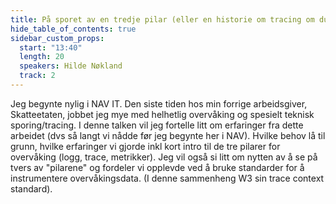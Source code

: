 ```yaml
---
title: På sporet av en tredje pilar (eller en historie om tracing om du vil)
hide_table_of_contents: true
sidebar_custom_props:
  start: "13:40"
  length: 20
  speakers: Hilde Nøkland
  track: 2
---
```



Jeg begynte nylig i NAV IT. Den siste tiden hos min forrige arbeidsgiver, Skatteetaten, jobbet jeg mye med helhetlig overvåking og spesielt teknisk sporing/tracing. I denne talken vil jeg fortelle litt om erfaringer fra dette arbeidet (dvs så langt vi nådde før jeg begynte her i NAV). Hvilke behov lå til grunn, hvilke erfaringer vi gjorde inkl kort intro til de tre pilarer for overvåking (logg, trace, metrikker). Jeg vil også si litt om nytten av å se på tvers av "pilarene" og fordeler vi opplevde ved å bruke standarder for å instrumentere overvåkingsdata. (I denne sammenheng W3 sin trace context standard).
